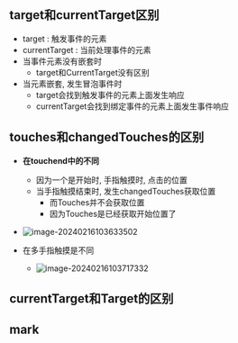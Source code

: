 ## target和currentTarget区别

- target : 触发事件的元素
- currentTarget : 当前处理事件的元素
- 当事件元素没有嵌套时
  - target和CurrentTarget没有区别
- 当元素嵌套, 发生冒泡事件时
  - target会找到触发事件的元素上面发生响应
  - currentTarget会找到绑定事件的元素上面发生事件响应

## touches和changedTouches的区别

- **在touchend中的不同**
  - 因为一个是开始时, 手指触摸时, 点击的位置
  - 当手指触摸结束时, 发生changedTouches获取位置
    - 而Touches并不会获取位置
    - 因为Touches是已经获取开始位置了
- ![image-20240216103633502](C:\Users\Administrator\AppData\Roaming\Typora\typora-user-images\image-20240216103633502.png)

- 在多手指触摸是不同
  - ![image-20240216103717332](C:\Users\Administrator\AppData\Roaming\Typora\typora-user-images\image-20240216103717332.png)

## currentTarget和Target的区别



## mark